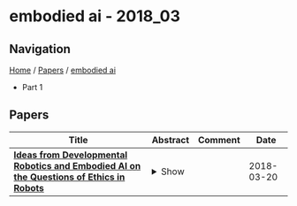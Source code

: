 # embodied ai - 2018_03

## Navigation

[Home](https://lixin97.github.io/arXivRadar) / [Papers](https://lixin97.github.io/arXivRadar/papers) / [embodied ai](https://lixin97.github.io/arXivRadar/papers/embodied_ai)

- Part 1

## Papers

| **Title** | **Abstract** | **Comment** | **Date** |
| --- | --- | --- | --- |
| **[Ideas from Developmental Robotics and Embodied AI on the Questions of Ethics in Robots](http://arxiv.org/abs/1803.07506v1)** | <details><summary>Show</summary><p>Advances in Artificial Intelligence and robotics are currently questioning theethical framework of their applications to deal with potential drifts, as well as the way inwhich these algorithms learn because they will have a strong impact on the behavior ofrobots and the type of robots. interactions with people. We would like to highlight someprinciples and ideas from cognitive neuroscience and development sciences based on theimportance of the body for intelligence, contrary to the theory of the all-brain or all-algorithm, to represent the world and interacting with others, and their current applicationsin embodied AI and developmental robotics to propose models of architectures andmechanisms for agency, representation of the body, recognition of the intention of others,predictive coding, active inference, the role of feedback and error, imitation, artificialcuriosity and contextual learning. We will explain how these are important for the design ofautonomous systems and beyond what they can tell us for the ethics of systems.</p></details> |  | 2018-03-20 |